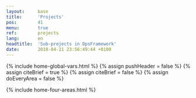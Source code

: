```yaml
---
layout:     base
title:      'Projects'
pos:        41
menu:       true
ref:        projects
lang:       en
headtitle:  'Sub-projects in DpsFramework'
date:       2018-04-21 23:56:49:44 +0100 
---
```


{% include home-global-vars.html %}
{% assign pushHeader   = false  %}
{% assign citeBrief    = true  %}
{% assign citeBrief    = false %}
{% assign doEveryArea  = false %}

{% include home-four-areas.html %}

